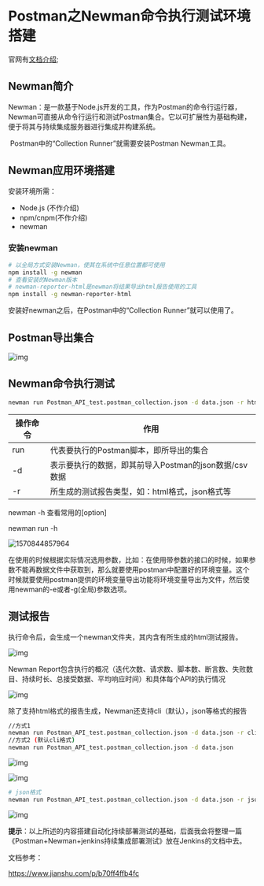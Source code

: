 # Postman之Newman命令执行测试环境搭建

官网有[文档介绍](https://learning.getpostman.com/docs/postman/collection_runs/command_line_integration_with_newman/);

## Newman简介

​		Newman：是一款基于Node.js开发的工具，作为Postman的命令行运行器，Newman可直接从命令行运行和测试Postman集合。它以可扩展性为基础构建，便于将其与持续集成服务器进行集成并构建系统。

​		Postman中的“Collection Runner”就需要安装Postman Newman工具。

## Newman应用环境搭建

安装环境所需：

- Node.js (不作介绍)
- npm/cnpm(不作介绍)
- newman

### 安装newman

```bash
# 以全局方式安装Newman，使其在系统中任意位置都可使用
npm install -g newman
# 查看安装的Newman版本
# newman-reporter-html是newman将结果导出html报告使用的工具
npm install -g newman-reporter-html
```

安装好newman之后，在Postman中的“Collection Runner”就可以使用了。

## Postman导出集合

![img](.\img\4866277-92a86ca9417a70ce.webp)

## Newman命令执行测试

```bash
newman run Postman_API_test.postman_collection.json -d data.json -r html
```


| 操作命令 | 作用                                                  |
| -------- | ----------------------------------------------------- |
| run      | 代表要执行的Postman脚本，即所导出的集合               |
| -d       | 表示要执行的数据，即其前导入Postman的json数据/csv数据 |
| -r       | 所生成的测试报告类型，如：html格式，json格式等        |

newman  -h 查看常用的[option]

newman run -h

![1570844857964](.\img\1570844857964.png)

​		在使用的时候根据实际情况选用参数，比如：在使用带参数的接口的时候，如果参数不能再数据文件中获取到，那么就要使用postman中配置好的环境变量。这个时候就要使用postman提供的环境变量导出功能将环境变量导出为文件，然后使用newman的-e或者-g(全局)参数选项。

## 测试报告

执行命令后，会生成一个newman文件夹，其内含有所生成的html测试报告。

![img](.\img\4866277-96c3f75e3a2ac577.webp)

Newman Report包含执行的概况（迭代次数、请求数、脚本数、断言数、失败数目、持续时长、总接受数据、平均响应时间）和具体每个API的执行情况

![img](.\img\4866277-a56a084d2a655904.webp)

除了支持html格式的报告生成，Newman还支持cli（默认），json等格式的报告

```bash
//方式1
newman run Postman_API_test.postman_collection.json -d data.json -r cli
//方式2 (默认cli格式)
newman run Postman_API_test.postman_collection.json -d data.json
```

![img](.\img\4866277-d50c51fa9e428b29.webp)

![img](.\img\4866277-e10527ff2227a7bd.webp)

```bash
# json格式
newman run Postman_API_test.postman_collection.json -d data.json -r json
```

![img](.\img\4866277-146a0b917ef86137.webp)





**提示**：以上所述的内容搭建自动化持续部署测试的基础，后面我会将整理一篇《Postman+Newman+jenkins持续集成部署测试》放在Jenkins的文档中去。



文档参考：

https://www.jianshu.com/p/b70ff4ffb4fc